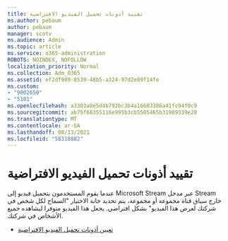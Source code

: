 ```yaml
---
title: تقييد أذونات تحميل الفيديو الافتراضية
ms.author: pebaum
author: pebaum
manager: scotv
ms.audience: Admin
ms.topic: article
ms.service: o365-administration
ROBOTS: NOINDEX, NOFOLLOW
localization_priority: Normal
ms.collection: Adm_O365
ms.assetid: ef2df989-8539-48b5-a324-97d2e09f14fe
ms.custom:
- "9002650"
- "5101"
ms.openlocfilehash: a3303a8e5d4b792bc3b4a16603386a41fc94f0c9
ms.sourcegitcommit: ab75f66355116e995b3cb5505465b31989339e28
ms.translationtype: MT
ms.contentlocale: ar-SA
ms.lasthandoff: 08/13/2021
ms.locfileid: "58310882"
---
```

# <a name="restrict-default-video-upload-permissions"></a>تقييد أذونات تحميل الفيديو الافتراضية

عندما يقوم المستخدمون بتحميل فيديو إلى Microsoft Stream عبر مدخل Stream خارج سياق قناة مجموعة أو مجموعة، يتم تحديد خانة الاختيار "السماح لكل شخص في شركتك لعرض هذا الفيديو" بشكل افتراضي. يجعل هذا الفيديو متوفرا ليشاهده جميع الأشخاص في شركتك.

- [تعيين أذونات تحميل الفيديو الافتراضية](https://docs.microsoft.com/stream/default-video-permissions)
